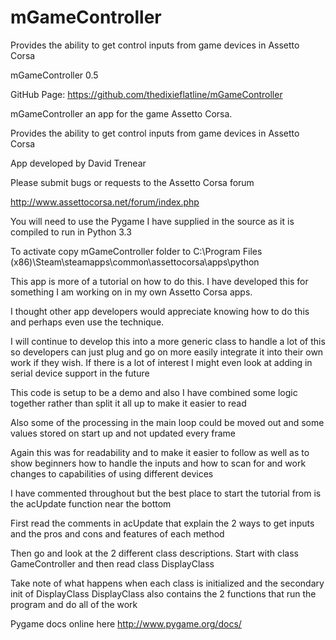 mGameController
===============

Provides the ability to get control inputs from game devices in Assetto Corsa

mGameController 0.5

GitHub Page: https://github.com/thedixieflatline/mGameController

mGameController an app for the game Assetto Corsa.

Provides the ability to get control inputs from game devices in Assetto Corsa

App developed by David Trenear


Please submit bugs or requests to the Assetto Corsa forum

http://www.assettocorsa.net/forum/index.php


You will need to use the Pygame I have supplied in the source as it is compiled to run in Python 3.3


To activate copy mGameController folder to C:\Program Files (x86)\Steam\steamapps\common\assettocorsa\apps\python



This app is more of a tutorial on how to do this. I have developed this for something I am working on in my own Assetto Corsa apps.

I thought other app developers would appreciate knowing how to do this and perhaps even use the technique.

I will continue to develop this into a more generic class to handle a lot of this so developers can just plug and go on more easily integrate it into their own work if they wish.
If there is a lot of interest I might even look at adding in serial device support in the future

This code is setup to be a demo and also I have combined some logic together rather than split it all up to make it easier to read

Also some of the processing in the main loop could be moved out and some values stored on start up and not updated every frame

Again this was for readability and to make it easier to follow as well as to show beginners how to handle the inputs and how to scan for and work changes to capabilities of using different devices



I have commented throughout but the best place to start the tutorial from is the acUpdate function near the bottom

First read the comments in acUpdate that explain the 2 ways to get inputs and the pros and cons and features of each method

Then go and look at the 2 different class descriptions.
Start with class GameController and then read class DisplayClass

Take note of what happens when each class is initialized and the secondary init of DisplayClass
DisplayClass also contains the 2 functions that run the program and do all of the work



Pygame docs online here
http://www.pygame.org/docs/   
